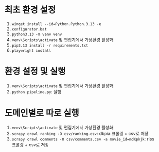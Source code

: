# 최초 환경 설정
1. `winget install --id=Python.Python.3.13 -e`
2. `configurator.bat`
3. `python3.13 -m venv venv`
4. `venv\Scripts\activate` 및 편집기에서 가상환경 활성화
5. `pip3.13 install -r requirements.txt`
6. `playwright install`

# 환경 설정 및 실행
1. `venv\Scripts\activate` 및 편집기에서 가상환경 활성화
2. `python pipeline.py`: 실행

# 도메인별로 따로 실행
1. `venv\Scripts\activate` 및 편집기에서 가상환경 활성화
2. `scrapy crawl ranking -O csv/ranking.csv`: dbpia 크롤링 + csv로 저장
3. `scrapy crawl comments -O csv/comments.csv -a movie_id=mdKpkjk`: riss 크롤링 + csv로 저장
